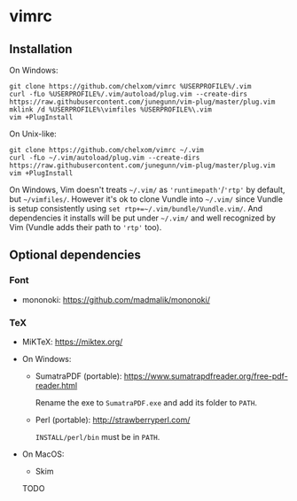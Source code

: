 # vimrc

## Installation
On Windows:
```shell
git clone https://github.com/chelxom/vimrc %USERPROFILE%/.vim
curl -fLo %USERPROFILE%/.vim/autoload/plug.vim --create-dirs https://raw.githubusercontent.com/junegunn/vim-plug/master/plug.vim
mklink /d %USERPROFILE%\vimfiles %USERPROFILE%\.vim
vim +PlugInstall
```

On Unix-like:
```shell
git clone https://github.com/chelxom/vimrc ~/.vim
curl -fLo ~/.vim/autoload/plug.vim --create-dirs https://raw.githubusercontent.com/junegunn/vim-plug/master/plug.vim
vim +PlugInstall
```

On Windows, Vim doesn't treats `~/.vim/` as `'runtimepath'`/`'rtp'` by default, but `~/vimfiles/`.
However it's ok to clone Vundle into `~/.vim/` since Vundle is setup consistently using `set rtp+=~/.vim/bundle/Vundle.vim/`. 
And dependencies it installs will be put under `~/.vim/` and well recognized by Vim (Vundle adds their path to `'rtp'` too).

## Optional dependencies

### Font
-   mononoki: <https://github.com/madmalik/mononoki/>

### TeX
-   MiKTeX: <https://miktex.org/>

-   On Windows:
    -   SumatraPDF (portable): <https://www.sumatrapdfreader.org/free-pdf-reader.html>

        Rename the exe to `SumatraPDF.exe` and add its folder to `PATH`.

    -   Perl (portable): <http://strawberryperl.com/>

        `INSTALL/perl/bin` must be in `PATH`.

-   On MacOS:
    -   Skim

    TODO
